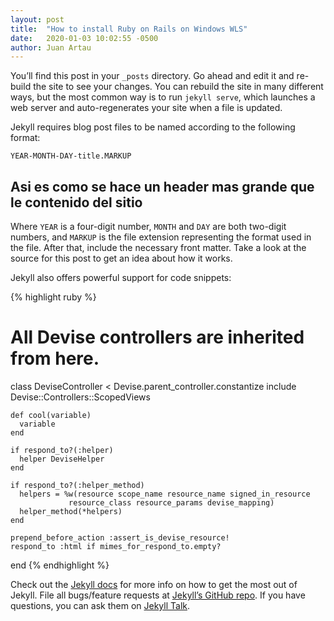 ```yaml
---
layout: post
title:  "How to install Ruby on Rails on Windows WLS"
date:   2020-01-03 10:02:55 -0500
author: Juan Artau
---
```


You’ll find this post in your `_posts` directory. Go ahead and edit it and re-build the site to see your changes. You can rebuild the site in many different ways, but the most common way is to run `jekyll serve`, which launches a web server and auto-regenerates your site when a file is updated.

Jekyll requires blog post files to be named according to the following format:

`YEAR-MONTH-DAY-title.MARKUP`

## Asi es como se hace un header mas grande que le contenido del sitio ##

Where `YEAR` is a four-digit number, `MONTH` and `DAY` are both two-digit numbers, and `MARKUP` is the file extension representing the format used in the file. After that, include the necessary front matter. Take a look at the source for this post to get an idea about how it works.

Jekyll also offers powerful support for code snippets:

{% highlight ruby %}
  # All Devise controllers are inherited from here.
  class DeviseController < Devise.parent_controller.constantize
    include Devise::Controllers::ScopedViews

    def cool(variable)
      variable
    end

    if respond_to?(:helper)
      helper DeviseHelper
    end

    if respond_to?(:helper_method)
      helpers = %w(resource scope_name resource_name signed_in_resource
                 resource_class resource_params devise_mapping)
      helper_method(*helpers)
    end

    prepend_before_action :assert_is_devise_resource!
    respond_to :html if mimes_for_respond_to.empty?
  end
{% endhighlight %}

Check out the [Jekyll docs][jekyll-docs] for more info on how to get the most out of Jekyll. File all bugs/feature requests at [Jekyll’s GitHub repo][jekyll-gh]. If you have questions, you can ask them on [Jekyll Talk][jekyll-talk].

[jekyll-docs]: https://jekyllrb.com/docs/home
[jekyll-gh]:   https://github.com/jekyll/jekyll
[jekyll-talk]: https://talk.jekyllrb.com/
